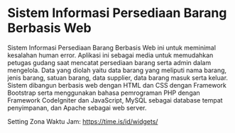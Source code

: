 # Sistem Informasi Persediaan Barang Berbasis Web


Sistem Informasi Persediaan Barang Berbasis Web ini untuk meminimal kesalahan human error. Aplikasi ini sebagai media untuk memudahkan petugas gudang saat mencatat  persediaan barang serta admin dalam mengelola. Data yang diolah yaitu data barang  yang meliputi nama barang, jenis barang, satuan barang, data supplier, data barang 
masuk serta keluar. Sistem dibangun berbasis web dengan HTML dan CSS dengan Framework Bootstrap serta menggunakan bahasa pemrograman PHP dengan Framework CodeIgniter dan JavaScript, MySQL sebagai database tempat penyimpanan, dan Apache sebagai web server.


Setting Zona Waktu Jam: https://time.is/id/widgets/